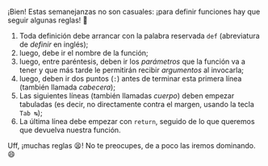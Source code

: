 ¡Bien! Estas semanejanzas no son casuales: ¡para definir funciones hay que seguir algunas reglas! :straight_ruler:

1. Toda definición debe arrancar con la palabra reservada `def` (abreviatura de _definir_ en inglés);
2. luego, debe ir el nombre de la función;
3. luego, entre paréntesis, deben ir los _parámetros_ que la función va a tener y que más tarde le permitirán recibir _argumentos_ al invocarla;
4. luego, deben ir dos puntos (`:`) antes de terminar esta primera línea (también llamada _cabecera_);
5. Las siguientes líneas (también llamadas _cuerpo_) deben empezar tabuladas (es decir, no directamente contra el margen, usando la tecla `Tab ↹`);
6. La última línea debe empezar con  `return`, seguido de lo que queremos que devuelva nuestra función.


Uff, ¡muchas reglas :tired_face:! No te preocupes, de a poco las iremos dominando. :smile:


